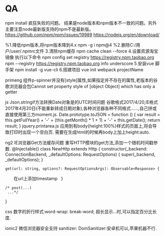 # QA
npm install 疯狂失败的问题。
结果是node版本和npm版本不一致的问题。另外主要注意node最新版支持的npm不是最新版。
https://github.com/npm/npm/issues/19989
https://nodejs.org/en/download/

%1.降低npm版本,将npm版本降到4.x  npm -g i npm@4
%2.删除C:/用户/user/.npmrc文件
3.清除npm缓存 npm cache clean --force
4.设置资源淘宝镜像 执行以下命令
npm config set registry https://registry.npm.taobao.org
npm --registry https://registry.npm.taobao.org info underscore
5.安装vue 脚手架 npm install -g vue-cli
6.搭建项目 vue init webpack projectName


primeng
组件p-spinner并没有[style]属性,如果指定并不存在的属性,老版本的谷歌浏览器会包Cannot set property style of [object Object] which has only a getter


js
Json.stringif方法转换Date对象是的UTC时间问题
谷歌格式2017/4/20,IE格式2017年4月20日(不能重新转成日期对象),各种浏览器各种不同格式......,自己拼或直接使用第三方moment.js.
Date.prototype.toJSON = function () {
    var result = this.getFullYear() + '-' + (this.getMonth() * 1 + 1) + '-' + this.getDate();
    return result;
}
jquery.printarea.js 应用到有body{height:100%}样式的页面上,将会导致打印时出现一个空白页.
需要在生成html的时候再body上加上height:auto.


ng2
IE浏览器Get方法缓存问题
重写HTTP模块的get方法,添加一个随机时间戳参数.
@Injectable()
class NewHttp extends Http {
    constructor(_backend: ConnectionBackend, _defaultOptions: RequestOptions) {
        super(_backend, _defaultOptions);
    }

    get(url: string, options?: RequestOptionsArgs): Observable<Response> {
        在url上添加timestamp
    }

    /* post(...)
     ...*/
}


css
数字的折行样式:word-wrap: break-word;
超长显示...时,可以指定百分比长度.


ionic2 微信浏览器安全支持
sanitizer: DomSanitizer:安卓机可以,苹果机器不行.
